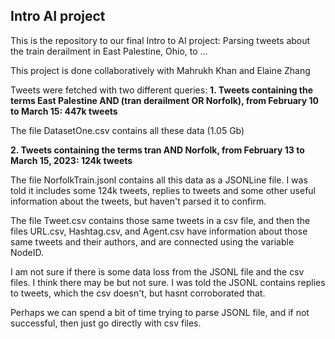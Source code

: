 ## Intro AI project

This is the repository to our final Intro to AI project:
Parsing tweets about the train derailment in East Palestine, Ohio, to ...

This project is done collaboratively with Mahrukh Khan and Elaine Zhang


Tweets were fetched with two different queries:
**1. Tweets containing the terms East Palestine AND (tran derailment OR Norfolk), from February 10 to March 15: 447k tweets**

The file DatasetOne.csv contains all these data (1.05 Gb)

**2. Tweets containing the terms tran AND Norfolk, from February 13 to March 15, 2023: 124k tweets**

The file NorfolkTrain.jsonl contains all this data as a JSONLine file. 
I was told it includes some 124k tweets, replies to tweets and some other useful information about the tweets, but haven't parsed it to confirm.

The file Tweet.csv contains those same tweets in a csv file, and then the files URL.csv, Hashtag.csv, and Agent.csv have information about those same tweets and their authors, and are connected using the variable NodeID.

I am not sure if there is some data loss from the JSONL file and the csv files. I think there may be but not sure. I was told the JSONL contains replies to tweets, which the csv doesn't, but hasnt corroborated that.

Perhaps we can spend a bit of time trying to parse JSONL file, and if not successful, then just go directly with csv files.